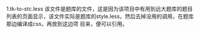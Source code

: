 <!-- 该文件夹用于存放一些重要文件 -->
1.tk-to-stc.less
该文件是题库的文件，这是因为该项目中有用到远大题库的题目列表的页面显示，该文件实际是题库的style.less，然后去掉没用的调用，在题库那边编译成css，再放到这边项 目来，便可以引用。